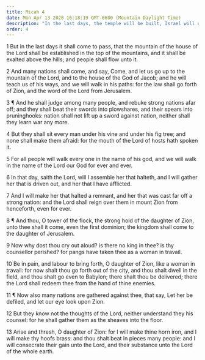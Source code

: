 ```yaml
---
title: Micah 4
date: Mon Apr 13 2020 16:18:19 GMT-0600 (Mountain Daylight Time)
description: "In the last days, the temple will be built, Israel will gather to it, the millennial era will commence, and the Lord will reign in Zion."
order: 4
---
```


1 But in the last days it shall come to pass, that the mountain of the house of the Lord shall be established in the top of the mountains, and it shall be exalted above the hills; and people shall flow unto it.

2 And many nations shall come, and say, Come, and let us go up to the mountain of the Lord, and to the house of the God of Jacob; and he will teach us of his ways, and we will walk in his paths: for the law shall go forth of Zion, and the word of the Lord from Jerusalem.

3 ¶ And he shall judge among many people, and rebuke strong nations afar off; and they shall beat their swords into plowshares, and their spears into pruninghooks: nation shall not lift up a sword against nation, neither shall they learn war any more.

4 But they shall sit every man under his vine and under his fig tree; and none shall make them afraid: for the mouth of the Lord of hosts hath spoken it.

5 For all people will walk every one in the name of his god, and we will walk in the name of the Lord our God for ever and ever.

6 In that day, saith the Lord, will I assemble her that halteth, and I will gather her that is driven out, and her that I have afflicted.

7 And I will make her that halted a remnant, and her that was cast far off a strong nation: and the Lord shall reign over them in mount Zion from henceforth, even for ever.

8 ¶ And thou, O tower of the flock, the strong hold of the daughter of Zion, unto thee shall it come, even the first dominion; the kingdom shall come to the daughter of Jerusalem.

9 Now why dost thou cry out aloud? is there no king in thee? is thy counsellor perished? for pangs have taken thee as a woman in travail.

10 Be in pain, and labour to bring forth, O daughter of Zion, like a woman in travail: for now shalt thou go forth out of the city, and thou shalt dwell in the field, and thou shalt go even to Babylon; there shalt thou be delivered; there the Lord shall redeem thee from the hand of thine enemies.

11 ¶ Now also many nations are gathered against thee, that say, Let her be defiled, and let our eye look upon Zion.

12 But they know not the thoughts of the Lord, neither understand they his counsel: for he shall gather them as the sheaves into the floor.

13 Arise and thresh, O daughter of Zion: for I will make thine horn iron, and I will make thy hoofs brass: and thou shalt beat in pieces many people: and I will consecrate their gain unto the Lord, and their substance unto the Lord of the whole earth.
